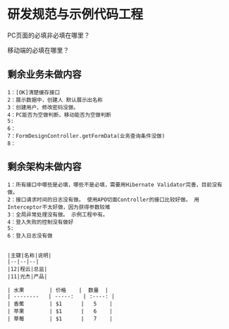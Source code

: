 #  研发规范与示例代码工程

PC页面的必填非必填在哪里？

移动端的必填在哪里？


##  剩余业务未做内容
    1：[OK]清楚缓存接口
    2：展示数据中，创建人 默认展示出名称
    3：创建用户、修改密码没做。
    4：PC能否为空做判断，移动能否为空做判断
    5: 
    6：
    7：FormDesignController.getFormData(业务查询条件没做)
    8：


##  剩余架构未做内容
    1：所有接口中哪些是必填，哪些不是必填，需要用Hibernate Validator完善，目前没有做。
    2：接口请求时间的日志没有做。 使用APO切面Controller的接口比较好做。 用Interceptor不太好做，因为获得参数较难
    3：全局异常处理没有做。 示例工程中有。
    4：登入失败的控制没有做好
    5: 
    6：登入日志没有做


    |主键|名称|说明|
    |--|--|--|
    |12|程云|总监|
    |11|光杰|产品|

    | 水果        | 价格    |  数量  |
    | --------   | -----:   | :----: |
    | 香蕉        | $1      |   5    |
    | 苹果        | $1      |   6    |
    | 草莓        | $1      |   7    |
